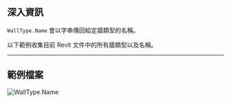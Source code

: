 ## 深入資訊
`WallType.Name` 會以字串傳回給定牆類型的名稱。

以下範例收集目前 Revit 文件中的所有牆類型以及名稱。
___
## 範例檔案

![WallType.Name](./Revit.Elements.WallType.Name_img.jpg)
